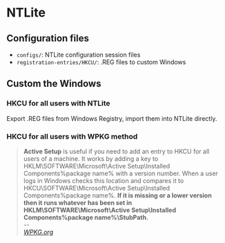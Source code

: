 NTLite
===================

## Configuration files

* `configs/`: NTLite configuration session files
* `registration-entries/HKCU/`: .REG files to custom Windows

## Custom the Windows

### HKCU for all users with NTLite 

Export .REG files from Windows Registry, import them into NTLite directly.

### HKCU for all users with WPKG method

>**Active Setup** is useful if you need to add an entry to HKCU for all users of a machine. It works by adding a key to HKLM\SOFTWARE\Microsoft\Active Setup\Installed Components\%package name% with a version number. When a user logs in Windows checks this location and compares it to HKCU\SOFTWARE\Microsoft\Active Setup\Installed Components\%package name%. **If it is missing or a lower version then it runs whatever has been set in HKLM\SOFTWARE\Microsoft\Active Setup\Installed Components\%package name%\StubPath.**<br>
> -- <br><cite>[WPKG.org](https://wpkg.org/Adding_Registry_Settings#Adding_entries_to_HKCU_for_all_users)</cite>
